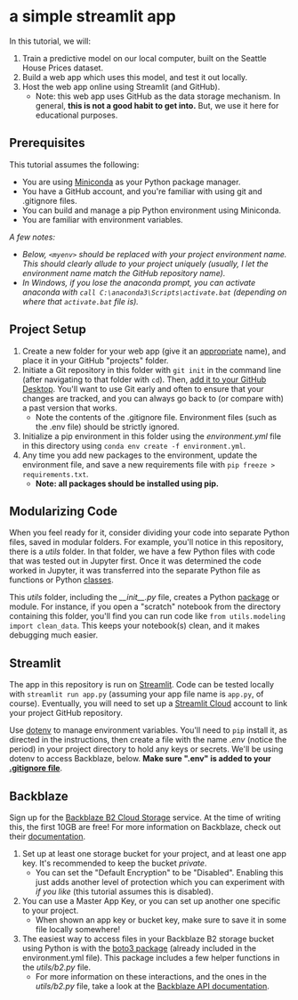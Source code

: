 # a simple streamlit app

In this tutorial, we will:

1. Train a predictive model on our local computer, built on the Seattle House Prices dataset.
2. Build a web app which uses this model, and test it out locally.
3. Host the web app online using Streamlit (and GitHub).
   - Note: this web app uses GitHub as the data storage mechanism. In general, **this is not a good habit to get into.** But, we use it here for educational purposes.

## Prerequisites

This tutorial assumes the following:

- You are using [Miniconda](https://docs.conda.io/en/latest/miniconda.html) as your Python package manager.
- You have a GitHub account, and you're familiar with using git and .gitignore files.
- You can build and manage a pip Python environment using Miniconda.
- You are familiar with environment variables.

*A few notes:*

- *Below, `<myenv>` should be replaced with your project environment name. This should clearly allude to your project uniquely (usually, I let the environment name match the GitHub repository name).*
- *In Windows, if you lose the anaconda prompt, you can activate anaconda with `call C:\anaconda3\Scripts\activate.bat` (depending on where that `activate.bat` file is).*

## Project Setup

1. Create a new folder for your web app (give it an [appropriate](https://gravitydept.com/blog/devising-a-git-repository-naming-convention) name), and place it in your GitHub "projects" folder.
2. Initiate a Git repository in this folder with `git init` in the command line (after navigating to that folder with `cd`). Then, [add it to your GitHub Desktop](https://docs.github.com/en/desktop/contributing-and-collaborating-using-github-desktop/adding-and-cloning-repositories/adding-a-repository-from-your-local-computer-to-github-desktop). You'll want to use Git early and often to ensure that your changes are tracked, and you can always go back to (or compare with) a past version that works.
   - Note the contents of the .gitignore file. Environment files (such as the .env file) should be strictly ignored.
3. Initialize a pip environment in this folder using the *environment.yml* file in this directory using `conda env create -f environment.yml`. 
4. Any time you add new packages to the environment, update the environment file, and save a new requirements file with `pip freeze > requirements.txt`.
   - **Note: all packages should be installed using pip.**

## Modularizing Code

When you feel ready for it, consider dividing your code into separate Python files, saved in modular folders. For example, you'll notice in this repository, there is a *utils* folder. In that folder, we have a few Python files with code that was tested out in Jupyter first. Once it was determined the code worked in Jupyter, it was transferred into the separate Python file as functions or Python [classes](https://www.w3schools.com/python/python_classes.asp).

This *utils* folder, including the *\_\_init__.py* file, creates a Python [package](https://docs.python.org/3/tutorial/modules.html#packages) or module. For instance, if you open a "scratch" notebook from the directory containing this folder, you'll find you can run code like `from utils.modeling import clean_data`. This keeps your notebook(s) clean, and it makes debugging much easier.

## Streamlit

The app in this repository is run on [Streamlit](https://streamlit.io/). Code can be tested locally with `streamlit run app.py` (assuming your app file name is `app.py`, of course). Eventually, you will need to set up a [Streamlit Cloud](https://streamlit.io/cloud) account to link your project GitHub repository.

Use [dotenv](https://github.com/theskumar/python-dotenv#getting-started) to manage environment variables. You'll need to `pip` install it, as directed in the instructions, then create a file with the name *.env* (notice the period) in your project directory to hold any keys or secrets. We'll be using dotenv to access Backblaze, below. **Make sure ".env" is added to your [.gitignore file](https://www.atlassian.com/git/tutorials/saving-changes/gitignore)**.

## Backblaze

Sign up for the [Backblaze B2 Cloud Storage](https://www.backblaze.com/b2/cloud-storage.html) service. At the time of writing this, the first 10GB are free! For more information on Backblaze, check out their [documentation](https://www.backblaze.com/b2/docs/).

1. Set up at least one storage bucket for your project, and at least one app key. It's recommended to keep the bucket *private*.
   - You can set the "Default Encryption" to be "Disabled". Enabling this just adds another level of protection which you can experiment with *if you like* (this tutorial assumes this is disabled).
2. You can use a Master App Key, or you can set up another one specific to your project.
   - When shown an app key or bucket key, make sure to save it in some file locally somewhere!
3. The easiest way to access files in your Backblaze B2 storage bucket using Python is with the [boto3 package](https://boto3.amazonaws.com/v1/documentation/api/latest/index.html) (already included in the environment.yml file). This package includes a few helper functions in the *utils/b2.py* file.
   - For more information on these interactions, and the ones in the *utils/b2.py* file, take a look at the [Backblaze API documentation](https://www.backblaze.com/b2/docs/python.html).
